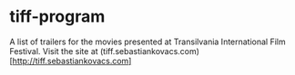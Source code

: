 tiff-program
============

A list of trailers for the movies presented at Transilvania International Film Festival.
Visit the site at (tiff.sebastiankovacs.com)[http://tiff.sebastiankovacs.com]

